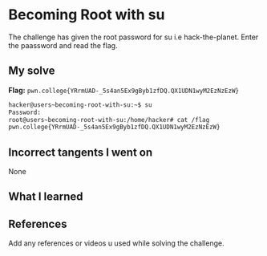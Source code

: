 # Becoming Root with su
The challenge has given the root password for su i.e hack-the-planet. Enter the paassword and read the flag.
## My solve
**Flag:** `pwn.college{YRrmUAD-_5s4an5Ex9gByb1zfDQ.QX1UDN1wyM2EzNzEzW}`

```bash
hacker@users~becoming-root-with-su:~$ su
Password:
root@users~becoming-root-with-su:/home/hacker# cat /flag
pwn.college{YRrmUAD-_5s4an5Ex9gByb1zfDQ.QX1UDN1wyM2EzNzEzW}
```
## Incorrect tangents I went on
None
## What I learned

## References 
Add any references or videos u used while solving the challenge.